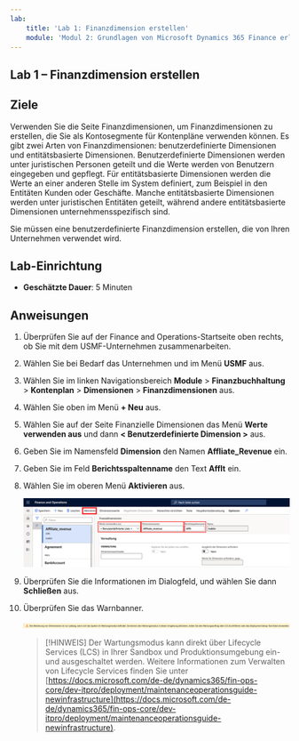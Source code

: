 ```yaml
---
lab:
    title: 'Lab 1: Finanzdimension erstellen'
    module: 'Modul 2: Grundlagen von Microsoft Dynamics 365 Finance erlernen'
---
```


## Lab 1 – Finanzdimension erstellen

## Ziele

Verwenden Sie die Seite Finanzdimensionen, um Finanzdimensionen zu erstellen, die Sie als Kontosegmente für Kontenpläne verwenden können. Es gibt zwei Arten von Finanzdimensionen: benutzerdefinierte Dimensionen und entitätsbasierte Dimensionen. Benutzerdefinierte Dimensionen werden unter juristischen Personen geteilt und die Werte werden von Benutzern eingegeben und gepflegt. Für entitätsbasierte Dimensionen werden die Werte an einer anderen Stelle im System definiert, zum Beispiel in den Entitäten Kunden oder Geschäfte. Manche entitätsbasierte Dimensionen werden unter juristischen Entitäten geteilt, während andere entitätsbasierte Dimensionen unternehmensspezifisch sind.

Sie müssen eine benutzerdefinierte Finanzdimension erstellen, die von Ihren Unternehmen verwendet wird.

## Lab-Einrichtung

   - **Geschätzte Dauer**: 5 Minuten

## Anweisungen

1. Überprüfen Sie auf der Finance and Operations-Startseite oben rechts, ob Sie mit dem USMF-Unternehmen zusammenarbeiten.

1. Wählen Sie bei Bedarf das Unternehmen und im Menü **USMF** aus.

1. Wählen Sie im linken Navigationsbereich **Module** > **Finanzbuchhaltung** > **Kontenplan** > **Dimensionen** > **Finanzdimensionen** aus.

1. Wählen Sie oben im Menü **+ Neu** aus.

1. Wählen Sie auf der Seite Finanzielle Dimensionen das Menü **Werte verwenden aus** und dann **< Benutzerdefinierte Dimension >** aus.

1. Geben Sie im Namensfeld **Dimension** den Namen **Affliate_Revenue** ein.

1. Geben Sie im Feld **Berichtsspaltenname** den Text **Afflt** ein.

1. Wählen Sie im oberen Menü **Aktivieren** aus.

    ![Screenshot mit der neuen benutzerdefinierten Finanzdimension, mit hervorgehobenen „Werte verwenden aus“, „Dimensionsname“, „Berichtsspaltenname“ und dem „Aktivieren“-Menü](./media/lp2-m3-new-financial-dimension.png)

1. Überprüfen Sie die Informationen im Dialogfeld, und wählen Sie dann **Schließen** aus.

1. Überprüfen Sie das Warnbanner.

    ![Screenshot mit einem Warnbanner, das auf die Wartungsmodus-Anforderungen zum Aktivieren einer neuen Dimension verweist](./media/lp2-m3-activation-warning-banner.png)

    >[!HINWEIS] Der Wartungsmodus kann direkt über Lifecycle Services (LCS) in Ihrer Sandbox und Produktionsumgebung ein- und ausgeschaltet werden. Weitere Informationen zum Verwalten von Lifecycle Services finden Sie unter [https://docs.microsoft.com/de-de/dynamics365/fin-ops-core/dev-itpro/deployment/maintenanceoperationsguide-newinfrastructure](https://docs.microsoft.com/de-de/dynamics365/fin-ops-core/dev-itpro/deployment/maintenanceoperationsguide-newinfrastructure).

